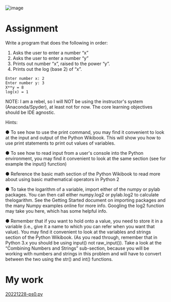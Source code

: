 ![image](https://user-images.githubusercontent.com/67705789/209907987-97399b7e-1d9b-4abe-9599-50155fe304a2.png)

# Assignment

Write a program that does the following in order:
1. Asks the user to enter a number “x”
2. Asks the user to enter a number “y” 
3. Prints out number “x”, raised to the power “y”.
4. Prints out the log (base 2) of “x”. 

```
Enter number x: 2
Enter number y: 3
X**y = 8
log(x) = 1
```

NOTE: I am a rebel, so I will NOT be using the instructor's system (Anaconda/Spyder), at least not for now. The core learning objectives should be IDE agnostic. 

Hints:

● To see how to use the print command, you may find it convenient to look at the 
input and output of the Python Wikibook. This will show you how to use print 
statements to print out values of variables.

● To see how to read input from a user's console into the Python environment, you 
may find it convenient to look at the same section (see for example the input() 
function)

● Reference the basic math section of the Python Wikibook to read more about 
using basic mathematical operators in Python 
2

● To take the logarithm of a variable, import either of the numpy or pylab 
packages. You can then call either numpy.log2 or pylab.log2 to calculate thelogarithm. See the Getting Started document on importing packages and the 
many Numpy examples online for more info. Googling the log2 function may 
take you here, which has some helpful info. 

● Remember that if you want to hold onto a value, you need to store it in a 
variable (i.e., give it a name to which you can refer when you want that 
value). You may find it convenient to look at the variables and strings section
of the Python Wikibook. (As you read through, remember that in Python 3.x 
you should be using input() not raw_input()). Take a look at the “Combining 
Numbers and Strings” sub-section, because you will be working with numbers 
and strings in this problem and will have to convert between the two using the 
str() and int() functions. 


# My work

[20221228-ps0.py](/Term-04/intro-cs/20221228-ps0.py)

